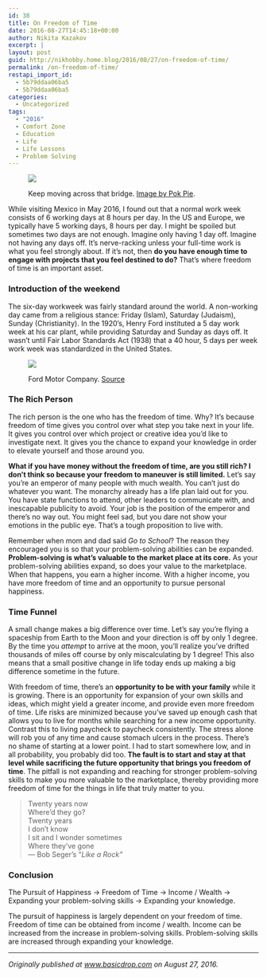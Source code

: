 ```yaml
---
id: 38
title: On Freedom of Time
date: 2016-08-27T14:45:18+00:00
author: Nikita Kazakov
excerpt: |
layout: post
guid: http://nikhobby.home.blog/2016/08/27/on-freedom-of-time/
permalink: /on-freedom-of-time/
restapi_import_id:
  - 5b79ddaa06ba5
  - 5b79ddaa06ba5
categories:
  - Uncategorized
tags:
  - "2016"
  - Comfort Zone
  - Education
  - Life
  - Life Lessons
  - Problem Solving
---
```

<figure class="wp-caption"> 

![](http://nikitakazakov.com/wp-content/uploads/2018/08/26e3f-1e_bdap23pkuj9dfe0poyaa.jpeg) <figcaption class="wp-caption-text">Keep moving across that bridge. <a href="https://www.pexels.com/photo/wooden-pier-on-ocean-waves-144094/" target="_blank" rel="noopener noreferrer">Image by Pok Pie</a>.</figcaption></figure> 

While visiting Mexico in May 2016, I found out that a normal work week consists of 6 working days at 8 hours per day. In the US and Europe, we typically have 5 working days, 8 hours per day. I might be spoiled but sometimes two days are not enough. Imagine only having 1 day off. Imagine not having any days off. It’s nerve-racking unless your full-time work is what you feel strongly about. If it’s not, then **do you have enough time to engage with projects that you feel destined to do?** That’s where freedom of time is an important asset.

<div class="ast-oembed-container">
</div>

### Introduction of the weekend

The six-day workweek was fairly standard around the world. A non-working day came from a religious stance: Friday (Islam), Saturday (Judaism), Sunday (Christianity). In the 1920’s, Henry Ford instituted a 5 day work week at his car plant, while providing Saturday and Sunday as days off. It wasn’t until Fair Labor Standards Act (1938) that a 40 hour, 5 days per week work week was standardized in the United States.<figure class="wp-caption"> 

![](http://nikitakazakov.com/wp-content/uploads/2018/08/e2108-0qfl0mur34fiv8v6r.jpg) <figcaption class="wp-caption-text">Ford Motor Company. <a href="http://www-tc.pbs.org/wgbh/americanexperience/media/uploads/special_features/photo_gallery/henryford_gallery_05.jpg" target="_blank" rel="noopener noreferrer">Source</a></figcaption></figure> 

### The Rich Person

The rich person is the one who has the freedom of time. Why? It’s because freedom of time gives you control over what step you take next in your life. It gives you control over which project or creative idea you’d like to investigate next. It gives you the chance to expand your knowledge in order to elevate yourself and those around you.

**What if you have money without the freedom of time, are you still rich? I don’t think so because your freedom to maneuver is still limited.** Let’s say you’re an emperor of many people with much wealth. You can’t just do whatever you want. The monarchy already has a life plan laid out for you. You have state functions to attend, other leaders to communicate with, and inescapable publicity to avoid. Your job is the position of the emperor and there’s no way out. You might feel sad, but you dare not show your emotions in the public eye. That’s a tough proposition to live with.

Remember when mom and dad said _Go to School_? The reason they encouraged you is so that your problem-solving abilities can be expanded. **Problem-solving is what’s valuable to the market place at its core.** As your problem-solving abilities expand, so does your value to the marketplace. When that happens, you earn a higher income. With a higher income, you have more freedom of time and an opportunity to pursue personal happiness.

### Time Funnel

A small change makes a big difference over time. Let’s say you’re flying a spaceship from Earth to the Moon and your direction is off by only 1 degree. By the time you _attempt_ to arrive at the moon, you’ll realize you’ve drifted thousands of miles off course by only miscalculating by 1 degree! This also means that a small positive change in life today ends up making a big difference sometime in the future.

With freedom of time, there’s an **opportunity to be with your family** while it is growing. There is an opportunity for expansion of your own skills and ideas, which might yield a greater income, and provide even more freedom of time. Life risks are minimized because you’ve saved up enough cash that allows you to live for months while searching for a new income opportunity. Contrast this to living paycheck to paycheck consistently. The stress alone will rob you of any time and cause stomach ulcers in the process. There’s no shame of starting at a lower point. I had to start somewhere low, and in all probability, you probably did too. **The fault is to start and stay at that level while sacrificing the future opportunity that brings you freedom of time**. The pitfall is not expanding and reaching for stronger problem-solving skills to make you more valuable to the marketplace, thereby providing more freedom of time for the things in life that truly matter to you.

> Twenty years now  
> Where’d they go?  
> Twenty years  
> I don’t know  
> I sit and I wonder sometimes  
> Where they’ve gone  
> — Bob Seger’s “_Like a Rock”_ 

<div class="ast-oembed-container">
</div>

### Conclusion

The Pursuit of Happiness -> Freedom of Time -> Income / Wealth -> Expanding your problem-solving skills -> Expanding your knowledge.

The pursuit of happiness is largely dependent on your freedom of time. Freedom of time can be obtained from income / wealth. Income can be increased from the increase in problem-solving skills. Problem-solving skills are increased through expanding your knowledge.

* * *

_Originally published at_ <a href="http://basicdrop.com" target="_blank" rel="noopener noreferrer"><em>www.basicdrop.com</em></a> _on August 27, 2016._